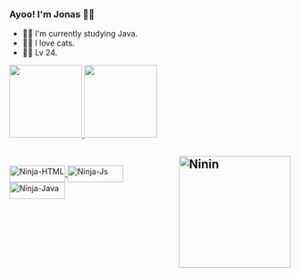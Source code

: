 ### Ayoo! I'm Jonas 🐱‍👤

- 🐱‍💻 I'm currently studying Java.
- 🐱‍👓 I love cats.
- 🐱‍🐉 Lv 24.

 <div>
  <a href="https://github.com/Mystery-Ninja-Dev">
  <img height="130em" src="https://github-readme-stats.vercel.app/api?username=mystery-ninja-dev&show_icons=true&theme=merko&include_all_commits=true&count_private=true"/>
  <img height="130em" src="https://github-readme-stats.vercel.app/api/top-langs/?username=mystery-ninja-dev&layout=compact&langs_count=7&theme=merko"/> 
</div>
  
 ##  <img align="right" heigth="50" width="200" alt="Ninin" src="https://cdn.discordapp.com/attachments/334391761554112512/875439947035856936/Jo_Programing.png">
  
<div style="display: inline_block"><br>
  <img align="center" alt="Ninja-HTML" height="30" width="100" src="https://img.shields.io/badge/HTML5-E34F26?style=for-the-badge&logo=html5&logoColor=white">
  
  <img align="center" alt="Ninja-Js" height="30" width="100" src="https://img.shields.io/badge/JavaScript-F7DF1E?style=for-the-badge&logo=javascript&logoColor=black"> 
  
  <img align="center" alt="Ninja-Java" height="30" width="100" src="https://img.shields.io/badge/Java-ED8B00?style=for-the-badge&logo=java&logoColor=white">
 </div>
